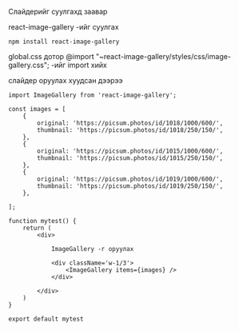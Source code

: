 Слайдерийг суулгахд заавар


react-image-gallery -ийг суулгах
```
npm install react-image-gallery
```
global.css дотор @import "~react-image-gallery/styles/css/image-gallery.css"; -ийг import хийх


слайдер оруулах хуудсан дээрээ 

```
import ImageGallery from 'react-image-gallery';

const images = [
    {
        original: 'https://picsum.photos/id/1018/1000/600/',
        thumbnail: 'https://picsum.photos/id/1018/250/150/',
    },
    {
        original: 'https://picsum.photos/id/1015/1000/600/',
        thumbnail: 'https://picsum.photos/id/1015/250/150/',
    },
    {
        original: 'https://picsum.photos/id/1019/1000/600/',
        thumbnail: 'https://picsum.photos/id/1019/250/150/',
    },

];

function mytest() {
    return (
        <div>

            ImageGallery -г оруулах

            <div className='w-1/3'>
                <ImageGallery items={images} />
            </div>

        </div>
    )
}

export default mytest

```